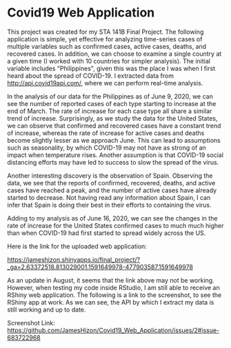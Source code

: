 # Covid19 Web Application
This project was created for my STA 141B Final Project. The following application is simple, yet effective for analyzing time-series cases of multiple variables such as confirmed cases, active cases, deaths, and recovered cases. In addition, we can choose to examine a single country at a given time (I worked with 10 countries for simpler analysis). The initial variable includes "Philippines", given this was the place I was when I first heard about the spread of COVID-19. I extracted data from http://api.covid19api.com/, where we can perform real-time analysis.

In the analysis of our data for the Philippines as of June 9, 2020, we can see the number of reported cases of each type starting to increase at the end of March. The rate of increase for each case type all share a similar trend of increase. Surprisingly, as we study the data for the United States, we can observe that confirmed and recovered cases have a constant trend of increase, whereas the rate of increase for active cases and deaths become slightly lesser as we approach June. This can lead to assumptions such as seasonality, by which COVID-19 may not have as strong of an impact when temperature rises. Another assumption is that COVID-19 social distancing efforts may have led to success to slow the spread of the virus.

Another interesting discovery is the observation of Spain. Observing the data, we see that the reports of confirmed, recovered, deaths, and active cases have reached a peak, and the number of active cases have already started to decrease. Not having read any information about Spain, I can infer that Spain is doing their best in their efforts to containing the virus.

Adding to my analysis as of June 16, 2020, we can see the changes in the rate of increase for the United States confirmed cases to much much higher than when COVID-19 had first started to spread widely across the US.

Here is the link for the uploaded web application:

https://jameshizon.shinyapps.io/final_project/?_ga=2.63372518.813029001.1591649978-477903587.1591649978

As an update in August, it seems that the link above may not be working. However, when testing my code inside RStudio, I am still able to receive an RShiny web application. The following is a link to the screenshot, to see the RShiny app at work. As we can see, the API by which I extract my data is still working and up to date.

Screenshot Link:
https://github.com/JamesHizon/Covid19_Web_Application/issues/2#issue-683722968
